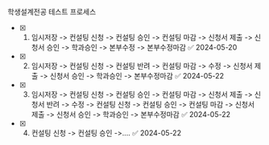 학생설계전공 테스트 프로세스
- [x] 1. 임시저장 -> 컨설팅 신청 -> 컨설팅 승인 -> 컨설팅 마감 -> 신청서 제출 -> 신청서 승인 -> 학과승인 -> 본부수정 -> 본부수정마감 ✅ 2024-05-20
- [x] 2. 임시저장 -> 컨설팅 신청 -> 컨설팅 반려 -> 컨설팅 마감 -> 수정 -> 신청서 제출 -> 신청서 승인 -> 학과승인 -> 본부수정마감 ✅ 2024-05-22
- [x] 3. 임시저장 -> 컨설팅 신청 -> 컨설팅 승인 -> 컨설팅 마감 -> 신청서 제출 -> 신청서 반려 -> 수정 -> 컨설팅 신청 -> 컨설팅 승인 -> 컨설팅 마감 -> 신청서 제출 -> 신청서 승인 -> 학과승인 -> 본부수정마감 ✅ 2024-05-22
- [x] 4. 컨설팅 신청 -> 컨설팅 승인 ->.... ✅ 2024-05-22